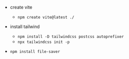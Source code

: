 - create vite
    - `npm create vite@latest ./`

- install tailwind
    - `npm install -D tailwindcss postcss autoprefixer`
    - `npx tailwindcss init -p`
    
- `npm install file-saver`